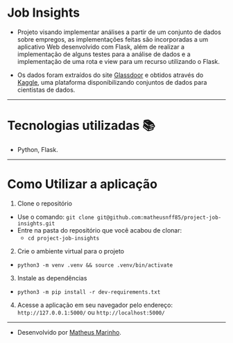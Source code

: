 # Job Insights

- Projeto visando implementar análises a partir de um conjunto de dados sobre empregos, as implementações feitas são incorporadas a um aplicativo Web desenvolvido com Flask, além de realizar a implementação de alguns testes para a análise de dados e a implementação de uma rota e view para um recurso utilizando o Flask.

- Os dados foram extraídos do site [Glassdoor](https://www.glassdoor.com.br/) e obtidos através do [Kaggle](https://www.kaggle.com/atharvap329/glassdoor-data-science-job-data), uma plataforma disponibilizando conjuntos de dados para cientistas de dados.

---

# Tecnologias utilizadas :books:

- Python, Flask.

---

# Como Utilizar a aplicação

  1. Clone o repositório

  - Use o comando: `git clone git@github.com:matheusnff85/project-job-insights.git`
  - Entre na pasta do repositório que você acabou de clonar:
    - `cd project-job-insights`

  2. Crie o ambiente virtual para o projeto

  - `python3 -m venv .venv && source .venv/bin/activate`
  
  3. Instale as dependências

  - `python3 -m pip install -r dev-requirements.txt`

  4. Acesse a aplicação em seu navegador pelo endereço: `http://127.0.0.1:5000/` ou `http://localhost:5000/`

---

- Desenvolvido por [Matheus Marinho](https://www.linkedin.com/in/matheus-marinhodsp/).